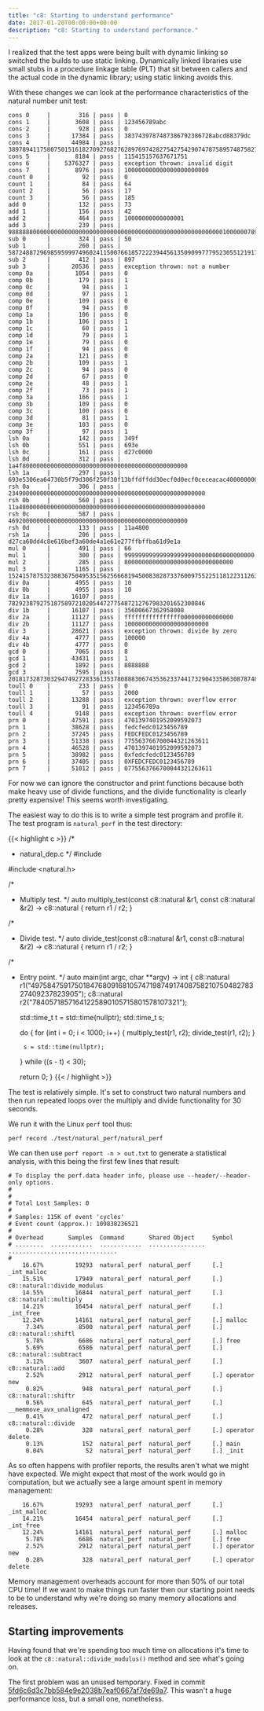 ```yaml
---
title: "c8: Starting to understand performance"
date: 2017-01-20T00:00:00+00:00
description: "c8: Starting to understand performance."
---
```

I realized that the test apps were being built with dynamic linking so switched the builds to use static
linking.  Dynamically linked libraries use small stubs in a procedure linkage table (PLT) that sit between
callers and the actual code in the dynamic library; using static linking avoids this.

With these changes we can look at the performance characteristics of the natural number unit test:

```
cons 0     |        316 | pass | 0
cons 1     |       3608 | pass | 123456789abc
cons 2     |        928 | pass | 0
cons 3     |      17384 | pass | 3837439787487386792386728abcd88379dc
cons 4     |      44984 | pass | 3897894117580750151618270927682762897697428275427542907478758957487582700682675349287325097
cons 5     |       8184 | pass | 115415157637671751
cons 6     |    5376327 | pass | exception thrown: invalid digit
cons 7     |       8976 | pass | 100000000000000000000000
count 0    |         92 | pass | 0
count 1    |         84 | pass | 64
count 2    |         56 | pass | 17
count 3    |         56 | pass | 185
add 0      |        132 | pass | 73
add 1      |        156 | pass | 42
add 2      |        464 | pass | 10000000000000001
add 3      |        239 | pass | 98888880000000000000000000000000000000000000000000000000000001000000789
sub 0      |        324 | pass | 50
sub 1      |        260 | pass | 5872488729698595999749602411500766185722239445613509099777952305512191704320129156897500143
sub 2      |        412 | pass | 897
sub 3      |      20536 | pass | exception thrown: not a number
comp 0a    |       1054 | pass | 0
comp 0b    |        179 | pass | 1
comp 0c    |         94 | pass | 1
comp 0d    |         97 | pass | 1
comp 0e    |        109 | pass | 0
comp 0f    |         94 | pass | 0
comp 1a    |        106 | pass | 0
comp 1b    |        106 | pass | 1
comp 1c    |         60 | pass | 1
comp 1d    |         79 | pass | 1
comp 1e    |         79 | pass | 0
comp 1f    |         94 | pass | 0
comp 2a    |        121 | pass | 0
comp 2b    |        109 | pass | 1
comp 2c    |         94 | pass | 0
comp 2d    |         67 | pass | 0
comp 2e    |         48 | pass | 1
comp 2f    |         73 | pass | 1
comp 3a    |        166 | pass | 1
comp 3b    |        109 | pass | 0
comp 3c    |        100 | pass | 0
comp 3d    |         81 | pass | 1
comp 3e    |        103 | pass | 0
comp 3f    |         97 | pass | 1
lsh 0a     |        142 | pass | 349f
lsh 0b     |        551 | pass | 693e
lsh 0c     |        161 | pass | d27c0000
lsh 0d     |        312 | pass | 1a4f80000000000000000000000000000000000000000000000
lsh 1a     |        297 | pass | 693e5306ea64730b5f79d306f250f30f13bffdffdd30ecf0d0ecf0ceceacac400000000000000000
rsh 0a     |        306 | pass | 23490000000000000000000000000000000000000000000000000000
rsh 0b     |        560 | pass | 11a48000000000000000000000000000000000000000000000000000
rsh 0c     |        587 | pass | 469200000000000000000000000000000000000000000000000
rsh 0d     |        133 | pass | 11a4800
rsh 1a     |        206 | pass | d27ca60dd4c8e616bef3a60de4a1e61e277ffbffba61d9e1a
mul 0      |        491 | pass | 66
mul 1      |        300 | pass | 9999999999999999999000000000000000000
mul 2      |        285 | pass | 8000000000000000000000000000000
mul 3      |       1165 | pass | 15241578753238836750495351562566681945008382873376009755225118122311263526910001371743100137174310012193273126047859425087639153757049236500533455762536198787501905199875019052100
div 0a     |       4955 | pass | 10
div 0b     |       4955 | pass | 10
div 1a     |      16107 | pass | 78292387927518758972102054472775487212767983201652300846
div 1b     |      16107 | pass | 35600667362958008
div 2a     |      11127 | pass | ffffffffffffffff000000000000000
div 2b     |      11127 | pass | 100000000000000000000000
div 3      |      28621 | pass | exception thrown: divide by zero
div 4a     |       4777 | pass | 100000
div 4b     |       4777 | pass | 0
gcd 0      |       7065 | pass | 8
gcd 1      |      43431 | pass | 1
gcd 2      |       1892 | pass | 8888888
gcd 3      |       7595 | pass | 20181732873032947492728336135378088830674353623374417329043358630878748833567
toull 0    |        233 | pass | 0
toull 1    |         57 | pass | 2000
toull 2    |      13288 | pass | exception thrown: overflow error
toull 3    |         91 | pass | 123456789a
toull 4    |       9148 | pass | exception thrown: overflow error
prn 0      |      47591 | pass | 4701397401952099592073
prn 1      |      38628 | pass | fedcfedc0123456789
prn 2      |      37245 | pass | FEDCFEDC0123456789
prn 3      |      51338 | pass | 775563766700044321263611
prn 4      |      46528 | pass | 4701397401952099592073
prn 5      |      38982 | pass | 0xfedcfedc0123456789
prn 6      |      37405 | pass | 0XFEDCFEDC0123456789
prn 7      |      51012 | pass | 0775563766700044321263611
```

For now we can ignore the constructor and print functions because both make heavy use of divide functions, and
the divide functionality is clearly pretty expensive!  This seems worth investigating.

The easiest way to do this is to write a simple test program and profile it.  The test program is `natural_perf`
in the test directory:

{{< highlight c >}}
/*
 * natural_dep.c
 */
#include <ctime>

#include <natural.h>

/*
 * Multiply test.
 */
auto multiply_test(const c8::natural &r1, const c8::natural &r2) -> c8::natural {
    return r1 / r2;
}

/*
 * Divide test.
 */
auto divide_test(const c8::natural &r1, const c8::natural &r2) -> c8::natural {
    return r1 / r2;
}

/*
 * Entry point.
 */
auto main(int argc, char **argv) -> int {
    c8::natural r1("4975847591750184768091681057471987491740875821075048278327409237823905");
    c8::natural r2("78405718571641225890105715801578107321");

    std::time_t t = std::time(nullptr);
    std::time_t s;

    do {
        for (int i = 0; i < 1000; i++) {
            multiply_test(r1, r2);
            divide_test(r1, r2);
        }

        s = std::time(nullptr);
    } while ((s - t) < 30);

    return 0;
}
{{< / highlight >}}

The test is relatively simple.  It's set to construct two natural numbers and then run repeated loops over
the multiply and divide functionality for 30 seconds.

We run it with the Linux `perf` tool thus:

`perf record ./test/natural_perf/natural_perf`

We can then use `perf report -n > out.txt` to generate a statistical analysis, with this being the first few
lines that result:

```
# To display the perf.data header info, please use --header/--header-only options.
#
#
# Total Lost Samples: 0
#
# Samples: 115K of event 'cycles'
# Event count (approx.): 109838236521
#
# Overhead       Samples  Command       Shared Object     Symbol                         
# ........  ............  ............  ................  ...............................
#
    16.67%         19293  natural_perf  natural_perf      [.] _int_malloc                
    15.51%         17949  natural_perf  natural_perf      [.] c8::natural::divide_modulus
    14.55%         16844  natural_perf  natural_perf      [.] c8::natural::multiply      
    14.21%         16454  natural_perf  natural_perf      [.] _int_free                  
    12.24%         14161  natural_perf  natural_perf      [.] malloc                     
     7.34%          8500  natural_perf  natural_perf      [.] c8::natural::shiftl        
     5.78%          6686  natural_perf  natural_perf      [.] free                       
     5.69%          6586  natural_perf  natural_perf      [.] c8::natural::subtract      
     3.12%          3607  natural_perf  natural_perf      [.] c8::natural::add           
     2.52%          2912  natural_perf  natural_perf      [.] operator new               
     0.82%           948  natural_perf  natural_perf      [.] c8::natural::shiftr        
     0.56%           645  natural_perf  natural_perf      [.] __memmove_avx_unaligned    
     0.41%           472  natural_perf  natural_perf      [.] c8::natural::divide        
     0.28%           328  natural_perf  natural_perf      [.] operator delete            
     0.13%           152  natural_perf  natural_perf      [.] main                       
     0.04%            52  natural_perf  natural_perf      [.] _init                      
```

As so often happens with profiler reports, the results aren't what we might have expected.  We might expect
that most of the work would go in computation, but we actually see a large amount spent in memory management:

```
    16.67%         19293  natural_perf  natural_perf      [.] _int_malloc                
    14.21%         16454  natural_perf  natural_perf      [.] _int_free                  
    12.24%         14161  natural_perf  natural_perf      [.] malloc                     
     5.78%          6686  natural_perf  natural_perf      [.] free                       
     2.52%          2912  natural_perf  natural_perf      [.] operator new               
     0.28%           328  natural_perf  natural_perf      [.] operator delete            
```

Memory management overheads account for more than 50% of our total CPU time!  If we want to make things run
faster then our starting point needs to be to understand why we're doing so many memory allocations and releases.

## Starting improvements

Having found that we're spending too much time on allocations it's time to look at the
`c8::natural::divide_modulus()` method and see what's going on.

The first problem was an unused temporary.  Fixed in commit
[5fd6c6d3c7bb584e9e2038b7eaf0667af7de69a7](https://github.com/dave-hudson/c8/commit/5fd6c6d3c7bb584e9e2038b7eaf0667af7de69a7).
This wasn't a huge performance loss, but a small one, nonetheless.

